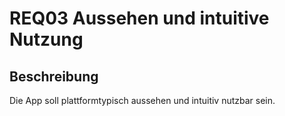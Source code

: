 # REQ03 Aussehen und intuitive Nutzung

## Beschreibung
Die App soll plattformtypisch aussehen und intuitiv nutzbar sein.